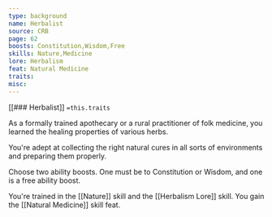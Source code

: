 ```yaml
---
type: background
name: Herbalist 
source: CRB
page: 62
boosts: Constitution,Wisdom,Free
skills: Nature,Medicine
lore: Herbalism
feat: Natural Medicine
traits: 
misc: 
---
```


[[### Herbalist]]
`=this.traits`


As a formally trained apothecary or a rural practitioner of folk medicine, you learned the healing properties of various herbs.

You're adept at collecting the right natural cures in all sorts of environments and preparing them properly.

Choose two ability boosts. One must be to Constitution or Wisdom, and one is a free ability boost.

You're trained in the [[Nature]] skill and the [[Herbalism Lore]] skill. You gain the [[Natural Medicine]] skill feat.


